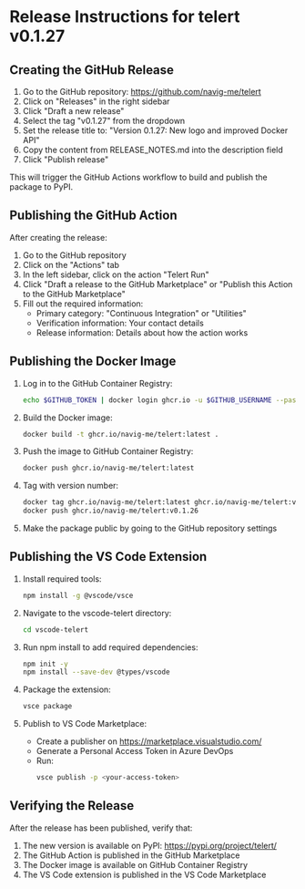 # Release Instructions for telert v0.1.27

## Creating the GitHub Release

1. Go to the GitHub repository: https://github.com/navig-me/telert
2. Click on "Releases" in the right sidebar
3. Click "Draft a new release"
4. Select the tag "v0.1.27" from the dropdown 
5. Set the release title to: "Version 0.1.27: New logo and improved Docker API"
6. Copy the content from RELEASE_NOTES.md into the description field
7. Click "Publish release"

This will trigger the GitHub Actions workflow to build and publish the package to PyPI.

## Publishing the GitHub Action

After creating the release:

1. Go to the GitHub repository
2. Click on the "Actions" tab
3. In the left sidebar, click on the action "Telert Run"
4. Click "Draft a release to the GitHub Marketplace" or "Publish this Action to the GitHub Marketplace"
5. Fill out the required information:
   - Primary category: "Continuous Integration" or "Utilities"
   - Verification information: Your contact details
   - Release information: Details about how the action works

## Publishing the Docker Image

1. Log in to the GitHub Container Registry:
   ```bash
   echo $GITHUB_TOKEN | docker login ghcr.io -u $GITHUB_USERNAME --password-stdin
   ```

2. Build the Docker image:
   ```bash
   docker build -t ghcr.io/navig-me/telert:latest .
   ```

3. Push the image to GitHub Container Registry:
   ```bash
   docker push ghcr.io/navig-me/telert:latest
   ```

4. Tag with version number:
   ```bash
   docker tag ghcr.io/navig-me/telert:latest ghcr.io/navig-me/telert:v0.1.26
   docker push ghcr.io/navig-me/telert:v0.1.26
   ```

5. Make the package public by going to the GitHub repository settings

## Publishing the VS Code Extension

1. Install required tools:
   ```bash
   npm install -g @vscode/vsce
   ```

2. Navigate to the vscode-telert directory:
   ```bash
   cd vscode-telert
   ```

3. Run npm install to add required dependencies:
   ```bash
   npm init -y
   npm install --save-dev @types/vscode
   ```

4. Package the extension:
   ```bash
   vsce package
   ```

5. Publish to VS Code Marketplace:
   - Create a publisher on https://marketplace.visualstudio.com/
   - Generate a Personal Access Token in Azure DevOps
   - Run:
     ```bash
     vsce publish -p <your-access-token>
     ```

## Verifying the Release

After the release has been published, verify that:

1. The new version is available on PyPI: https://pypi.org/project/telert/
2. The GitHub Action is published in the GitHub Marketplace
3. The Docker image is available on GitHub Container Registry
4. The VS Code extension is published in the VS Code Marketplace